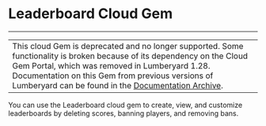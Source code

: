 # Leaderboard Cloud Gem<a name="cloud-canvas-cloud-gem-leaderboard"></a>


****  

|  | 
| --- |
|  This cloud Gem is deprecated and no longer supported\. Some functionality is broken because of its dependency on the Cloud Gem Portal, which was removed in Lumberyard 1\.28\. Documentation on this Gem from previous versions of Lumberyard can be found in the [Documentation Archive](https://docs.aws.amazon.com/lumberyard/latest/userguide/lumberyard-documentation-archive.html)\.  | 

You can use the Leaderboard cloud gem to create, view, and customize leaderboards by deleting scores, banning players, and removing bans\.